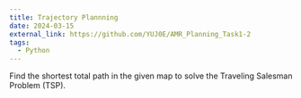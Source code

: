 ```yaml
---
title: Trajectory Plannning
date: 2024-03-15
external_link: https://github.com/YUJ0E/AMR_Planning_Task1-2
tags:
  - Python
---
```


Find the shortest total path in the given map to solve the Traveling Salesman Problem (TSP).

<!--more-->
